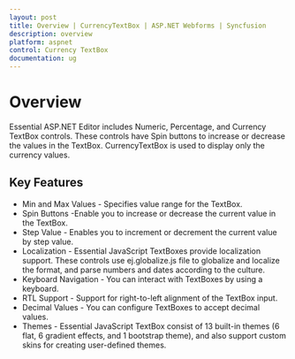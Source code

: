 ```yaml
---
layout: post
title: Overview | CurrencyTextBox | ASP.NET Webforms | Syncfusion
description: overview
platform: aspnet
control: Currency TextBox
documentation: ug
---
```


# Overview

Essential ASP.NET Editor includes Numeric, Percentage, and Currency TextBox controls. These controls have Spin buttons to increase or decrease the values in the TextBox. CurrencyTextBox is used to display only the currency values. 

## Key Features

* Min and Max Values - Specifies value range for the TextBox.
* Spin Buttons -Enable you to increase or decrease the current value in the TextBox.
* Step Value - Enables you to increment or decrement the current value by step value.
* Localization - Essential JavaScript TextBoxes provide localization support. These controls use ej.globalize.js file to globalize and localize the format, and parse numbers and dates according to the culture.
* Keyboard Navigation - You can interact with TextBoxes by using a keyboard.
* RTL Support - Support for right-to-left alignment of the TextBox input.
* Decimal Values - You can configure TextBoxes to accept decimal values.
* Themes - Essential JavaScript TextBox consist of 13 built-in themes (6 flat, 6 gradient effects, and 1 bootstrap theme), and also support custom skins for creating user-defined themes.
